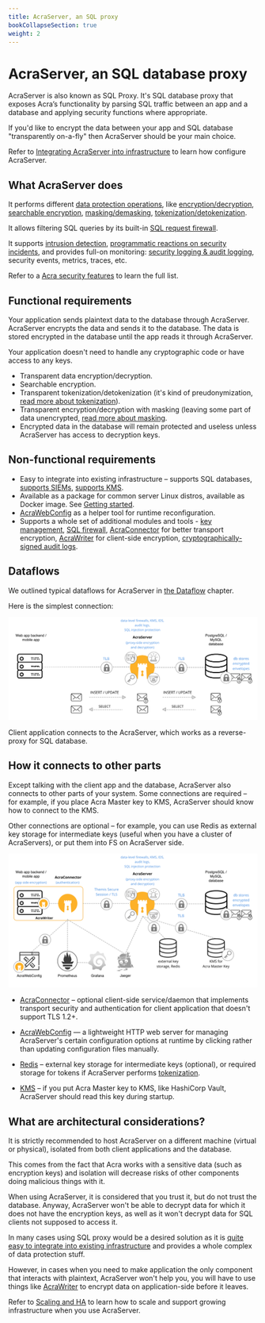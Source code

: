 ```yaml
---
title: AcraServer, an SQL proxy
bookCollapseSection: true
weight: 2
---
```


# AcraServer, an SQL database proxy

AcraServer is also known as SQL Proxy. It's SQL database proxy that exposes Acra’s functionality by parsing SQL traffic between an app and a database and applying security functions where appropriate. 

If you'd like to encrypt the data between your app and SQL database "transparently on-a-fly" then AcraServer should be your main choice.

Refer to [Integrating AcraServer into infrastructure](/acra/guides/integrating-acra-server-into-infrastructure/) to learn how configure AcraServer.


## What AcraServer does

It performs different [data protection operations](/acra/acra-in-depth/security-features/), like [encryption/decryption](/acra/security-controls/encryption), [searchable encryption](/acra/security-controls/searchable-encryption/), [masking/demasking](/acra/security-controls/masking/), [tokenization/detokenization](/acra/security-controls/tokenization/). 

It allows filtering SQL queries by its built-in [SQL request firewall](/acra/security-controls/sql-firewall/). 

It supports [intrusion detection](/acra/security-controls/intrusion-detection/), [programmatic reactions on security incidents](/acra/security-controls/security-logging-and-events/programmatic-reactions/), and provides full-on monitoring: [security logging & audit logging](/acra/security-controls/security-logging-and-events/), security events, metrics, traces, etc.

Refer to a [Acra security features](/acra/acra-in-depth/security-features/) to learn the full list.


## Functional requirements

Your application sends plaintext data to the database through AcraServer. AcraServer encrypts the data and sends it to the database. The data is stored encrypted in the database until the app reads it through AcraServer.

Your application doesn't need to handle any cryptographic code or have access to any keys.

* Transparent data encryption/decryption.
* Searchable encryption.
* Transparent tokenization/detokenization (it's kind of preudonymization, [read more about tokenization](/acra/security-controls/tokenization/)).
* Transparent encryption/decryption with masking (leaving some part of data unencrypted,
  [read more about masking](/acra/security-controls/masking/).
* Encrypted data in the database will remain protected and useless unless AcraServer has access to decryption keys.


## Non-functional requirements

* Easy to integrate into existing infrastructure – supports SQL databases, [supports SIEMs](/acra/security-controls/security-logging-and-events/siem-soc-integration/), [supports KMS](/acra/configuring-maintaining/key-storing/kms/).
* Available as a package for common server Linux distros, available as Docker image. See [Getting started](/acra/getting-started/).
* [AcraWebConfig](/acra/configuring-maintaining/general-configuration/acra-webconfig/) as a helper tool for runtime reconfiguration.
* Supports a whole set of additional modules and tools - [key management](/acra/security-controls/key-management/), [SQL firewall](/acra/security-controls/sql-firewall), [AcraConnector](/acra/security-controls/transport-security/acra-connector) for better transport encryption, [AcraWriter](/acra/acra-in-depth/architecture/sdks/#acrawriter) for client-side encryption, [cryptographically-signed audit logs](/acra/security-controls/security-logging-and-events/audit-logging/).


## Dataflows

We outlined typical dataflows for AcraServer in [the Dataflow](/acra/acra-in-depth/data-flow/#simplest-version-with-sql-proxy) chapter.

Here is the simplest connection:

![](/files/acra/app-as-db.png)


Client application connects to the AcraServer, which works as a reverse-proxy for SQL database.


## How it connects to other parts

Except talking with the client app and the database, AcraServer also connects to other parts of your system. Some connections are required – for example, if you place Acra Master key to KMS, AcraServer should know how to connect to the KMS.

Other connections are optional – for example, you can use Redis as external key storage for intermediate keys (useful when you have a cluster of AcraServers), or put them into FS on AcraServer side.

![](/files/acra/as-and-all-their-friends.png)


* [AcraConnector](/acra/security-controls/transport-security/acra-connector) – optional client-side service/daemon that implements transport security and authentication for client application that doesn't support TLS 1.2+.

* [AcraWebConfig](/acra/configuring-maintaining/general-configuration/acra-webconfig/) — a lightweight HTTP web server for managing AcraServer's certain configuration options at runtime by clicking rather than updating configuration files manually.

* [Redis](/acra/acra-in-depth/architecture/key-storage/) – external key storage for intermediate keys (optional), or required storage for tokens if AcraServer performs [tokenization](/acra/security-controls/tokenization/).

* [KMS](/acra/configuring-maintaining/key-storing/kms/) – if you put Acra Master key to KMS, like HashiCorp Vault, AcraServer should read this key during startup.


## What are architectural considerations?

It is strictly recommended to host AcraServer on a different machine (virtual or physical),
isolated from both client applications and the database.

This comes from the fact that Acra works with a sensitive data (such as encryption keys) and isolation
will decrease risks of other components doing malicious things with it.

When using AcraServer, it is considered that you trust it, but do not trust the database.
Anyway, AcraServer won't be able to decrypt data for which it does not have the encryption keys,
as well as it won't decrypt data for SQL clients not supposed to access it.

In many cases using SQL proxy would be a desired solution as it is
[quite easy to integrate into existing infrastructure](/acra/guides/integrating-acra-server-into-infrastructure/)
and provides a whole complex of data protection stuff.

However, in cases when you need to make application the only component that interacts with plaintext,
AcraServer won't help you, you will have to use things like [AcraWriter](/acra/acra-in-depth/architecture/sdks/#acrawriter) to encrypt data on application-side before it leaves.

Refer to [Scaling and HA](/acra/acra-in-depth/scaling-and-high-availability/) to learn how to scale and support growing infrastructure when you use AcraServer.